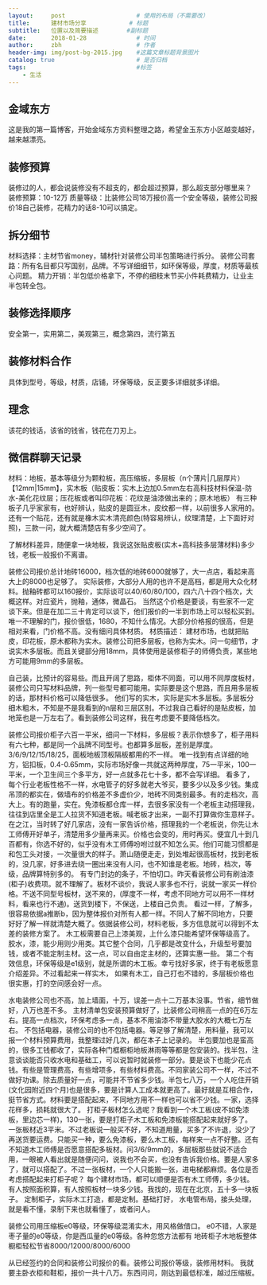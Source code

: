 ```yaml
---
layout:     post                    # 使用的布局（不需要改）
title:      建材市场分享            # 标题 
subtitle:   位置以及简要描述        #副标题
date:       2018-01-28              # 时间
author:     zbh                     # 作者
header-img: img/post-bg-2015.jpg    #这篇文章标题背景图片
catalog: true                       # 是否归档
tags:                               #标签
    - 生活
---
```


## 金域东方
  这是我的第一篇博客，开始金域东方资料整理之路，希望金玉东方小区越变越好，越来越漂亮。
  
## 装修预算
  装修过的人，都会说装修没有不超支的，都会超过预算，那么超支部分哪里来？
  装修预算：10-12万
  质量等级：比装修公司18万报价高一个安全等级，装修公司报价18自己装修，花精力的话8-10可以搞定。
  
##  拆分细节
  材料选择：主材节省money，辅材针对装修公司半包策略进行拆分。
  装修公司套路：所有名目都只写国别，品牌。不写详细细节，如环保等级，厚度，材质等最核心问题。
  精力开销：半包低价格拿下，不停的细枝末节买小件耗费精力，让业主半包转全包。
  
## 装修选择顺序
  安全第一，实用第二，美观第三，概念第四，流行第五

## 装修材料合作
  具体到型号，等级，材质，店铺，环保等级，反正要多详细就多详细。

## 理念
  该花的钱话，该省的钱省，钱花在刀刃上。

## 微信群聊天记录
材料：地板，基本等级分为颗粒板，高压缩板，多层板（n个薄片|几层厚片）【12mm|15mm】，实木板（贴皮板：实木上边加0.5mm左右高科技材料保温-防水-美化花纹层；压花板或者叫印花板：花纹是油漆做出来的；原木地板）
有三种板子几乎家家有，也好辨认，贴皮的是圆豆木，皮纹都一样，以前很多人家用的。还有一个贴花，还有就是橡木实木清亮颜色(特容易辨认，纹理清楚，上下面好对照)，三款一问，就大概清楚店有多少空间了。

了解材料差异，随便拿一块地板，我说这张贴皮板(实木+高科技多层薄材料)多少钱，老板一般报价不离谱。


装修公司报价总计地砖16000，档次低的地砖6000就够了，大一点店，看起来高大上的8000也足够了。
实际装修，大部分人用的也许不是高档，都是用大众化材料。抛釉砖都可以160报价，实际谈可以40/60/80/100，四六八十四个档次，大概这样。对应瓷片，抛釉，通体，微晶石。
当然这个价格是要谈，有些家不一定谈下来。但是在加二三十肯定可以谈下，他们报价的一半到市场上可以轻松买到。唯一不理解的门，报价很低，1680，不知什么情况。大部分价格报的很高，但是相对来看，门价格不高。没有细问具体材质。
材质描述：
建材市场，也就把贴皮，印花板，原木都称为实木。装修公司把多层板，也称为实木。问一句细节，才说实木多层板。而且关键部分用18mm，具体使用是装修柜子的师傅负责，某些地方可能用9mm的多层板。

自己装，比预计的容易些。而且开阔了思路，柜体不同面，可以用不同厚度板材，装修公司只写材料品牌，列一些型号都可能用。实际要是这个思路，而且用多层板的话，那材料价格可以降低很多。
他们写的实木，实际是实木多层板。多层板分细木粗木，不知是不是我看到的n层和三层区别。不过我自己看好的是贴皮板，加地笼也是一万左右了。看到装修公司这样，我在考虑要不要降低档次。

装修公司报价柜子六百一平米，细问一下材料，多层板？表示你想多了，柜子用料有六七种，都是同一个品牌不同型号。也都算多层板，差别是厚度。3/6/9/12/15/18/25，面板地板顶板隔板都用的不一样。
唯一找到有点详细的地方，铝扣板，0.4-0.65mm，实际市场好像一共就这两种厚度，75一平米，100一平米，一个卫生间三个多平方，好一点就多花七十多，都不会写详细。
看多了，每个行业老板性格不一样，水电管子的好多就老大爷买，要多少以及多少钱。集成吊顶的都实在，做墙布的价格差不多虚价少，地砖不同类别最多。有的走档次，高大上。有的跑量，实在。免漆板都仓库一样，去很多家没有一个老板主动搭理我，往往到店里全是工人拉货不知道老板。喊老板才出来，一副不打算做你生意样子。在之江，当时转了好几家店，没有一家告诉价格，搭理我的一个老板说，你先让木工师傅开好单子，清楚用多少量再来买。价格也会变的，用时再买。便宜几十到几百都有，你选不好的，似乎没有木工师傅吩咐过就不知怎么买。他们可能习惯都是和包工头对接，一次量很大的样子。萧山随便走走，到处堆起很高板材，找到老板的，没几家，好多进去绕一圈出来没有人问，也不知谁是老板。地砖，档次，等级，品牌算特别多的。
有专门封边的条子，不怕切口。昨天看装修公司有刷油漆(柜子)收费项。就不理解了。板材不谈价，我说人家多也不行，说就一家买一样价格。不送不同型号板材，送不来的，(厚度不一样，考虑不同地方可以用不一样材料，看来也行不通)。送货到楼下，不保送，上楼自己负责。
看过一样，了解多，很容易依据a推断b，因为整体报价对所有人都一样。不同人了解不同地方，只要好好了解一样就清楚大概了。依据装修公司，材料老板，多方信息就可以得到不太差的装修方案了。
木工板需要自己上漆美观，上什么漆只能希望环保等级高了。胶水，漆，能少用则少用类。其它整个合同，几乎都是改变什么，升级型号要加钱，或者不能定制主材。这一点，可以自由定主材的，还算实惠一些。
第二个有效信息，环保等级是e1级别，就是所谓的木工板。幸亏找好多家，终于有老板愿意介绍差异。不过看起来一样实木，
如果有木工，自己打也不错的，多层板价格也很实惠，打的空间感会好一点。

水电装修公司也不高，加上墙面，十万，误差一点十二万基本没事。节省，细节做好，八万也差不多。
主材清单包安装预算做好了，比装修公司稍高一点的在6万左右。提高一点档次，环保考虑多一点，基本不用油漆不带量大胶水的大概七万左右。
不包括电器，装修公司的也不包括电器。等足够了解清楚，用料量，我可以报一个材料预算费用，我整理过好几次，都在本子上记录的。
半包要加也是蛮高的，很多工钱都收了，实际各种门框橱柜地板淋雨等等都是包安装的。找半包，注意谈谈能否只收水电和基础工，可以说暂时就装修一部分。要是谈下也能少花点钱。有些是管理费高，有些增项多，有些材料费高。不同家装公司不一样，不过不做好功课。除去质量好一点，可能并不节省多少钱。半包七八万，一个人吃住开销(文化园附近四个月)也是很多，要是计算人工成本就更高了。最好就是互相合作，挺节省方式。材料要是搭配起来，不同地方用不一样也可以省不少钱。一家，选择花样多，损耗就很大了。
打柜子板材怎么选呢？我看到一个木工板(皮不如免漆板，里边芯一样)，130一张，要是打柜子木工板和免漆板能搭配起来就好多了。一张板材近3平米。不过老板说一般买不好，不知道用量，买多了不许退，没少了再送货要运费。只能买一种，要么免漆板，要么木工板，每样来一点不好整。还有不知道木工师傅是否愿意搭配多板材。问3/6/9mm的，多层板那些就说不适合用，一眼被人看出就是随便问问，说我也不会买，也没有告诉我价格。要是人家多了，就可以搭配了。不过一张板材，一个人只能搬一张，进电梯都麻烦。各位是否考虑搭配起来打柜子呢？
每个建材市场，都可以顺便是否有木工师傅，多少钱。有人按照面积算，有人按照板材一块多少钱。我找的，现在在北京，五十多一块板子。
定制柜子，实际木工打造，都是定制。基础打好，
水电管布局，接头处理，就是看不懂，录制下来也就看懂了，或者问人。


装修公司用压缩板e0等级，环保等级混淆实木，用风格做借口。
e0不错，人家是枣子量的e0等级，你是西瓜量的e0等级。各种忽悠方法都有
地砖柜子木地板整体橱柜轻松节省8000/12000/8000/6000

从已经签约的合同和装修公司报价的看。装修公司报价等级，装修用材料。
我就要主卧衣柜和鞋柜，报价一共十八万。东西问问，刚达到最低标准，越过压缩板。  


